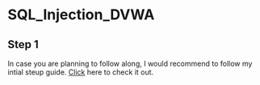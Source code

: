# SQL_Injection_DVWA

## Step 1
  In case you are planning to follow along, I would recommend to follow my intial steup guide.
 [Click](https://github.com/EleniChristopoulou/DVWA_Initial_Setup-/tree/main) here to check it out.

